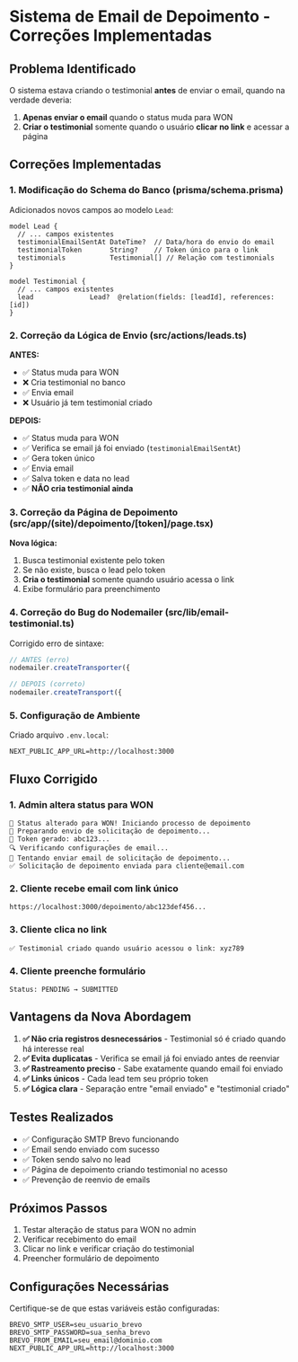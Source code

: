 # Sistema de Email de Depoimento - Correções Implementadas

## Problema Identificado

O sistema estava criando o testimonial **antes** de enviar o email, quando na verdade deveria:

1. **Apenas enviar o email** quando o status muda para WON
2. **Criar o testimonial** somente quando o usuário **clicar no link** e acessar a página

## Correções Implementadas

### 1. Modificação do Schema do Banco (prisma/schema.prisma)

Adicionados novos campos ao modelo `Lead`:

```prisma
model Lead {
  // ... campos existentes
  testimonialEmailSentAt DateTime?  // Data/hora do envio do email
  testimonialToken       String?    // Token único para o link
  testimonials           Testimonial[] // Relação com testimonials
}

model Testimonial {
  // ... campos existentes
  lead              Lead?  @relation(fields: [leadId], references: [id])
}
```

### 2. Correção da Lógica de Envio (src/actions/leads.ts)

**ANTES:**

- ✅ Status muda para WON
- ❌ Cria testimonial no banco
- ✅ Envia email
- ❌ Usuário já tem testimonial criado

**DEPOIS:**

- ✅ Status muda para WON
- ✅ Verifica se email já foi enviado (`testimonialEmailSentAt`)
- ✅ Gera token único
- ✅ Envia email
- ✅ Salva token e data no lead
- ✅ **NÃO cria testimonial ainda**

### 3. Correção da Página de Depoimento (src/app/(site)/depoimento/[token]/page.tsx)

**Nova lógica:**

1. Busca testimonial existente pelo token
2. Se não existe, busca o lead pelo token
3. **Cria o testimonial** somente quando usuário acessa o link
4. Exibe formulário para preenchimento

### 4. Correção do Bug do Nodemailer (src/lib/email-testimonial.ts)

Corrigido erro de sintaxe:

```javascript
// ANTES (erro)
nodemailer.createTransporter({

// DEPOIS (correto)
nodemailer.createTransport({
```

### 5. Configuração de Ambiente

Criado arquivo `.env.local`:

```env
NEXT_PUBLIC_APP_URL=http://localhost:3000
```

## Fluxo Corrigido

### 1. Admin altera status para WON

```
🎯 Status alterado para WON! Iniciando processo de depoimento
📧 Preparando envio de solicitação de depoimento...
🔑 Token gerado: abc123...
🔍 Verificando configurações de email...
📧 Tentando enviar email de solicitação de depoimento...
✅ Solicitação de depoimento enviada para cliente@email.com
```

### 2. Cliente recebe email com link único

```
https://localhost:3000/depoimento/abc123def456...
```

### 3. Cliente clica no link

```
✅ Testimonial criado quando usuário acessou o link: xyz789
```

### 4. Cliente preenche formulário

```
Status: PENDING → SUBMITTED
```

## Vantagens da Nova Abordagem

1. **✅ Não cria registros desnecessários** - Testimonial só é criado quando há interesse real
2. **✅ Evita duplicatas** - Verifica se email já foi enviado antes de reenviar
3. **✅ Rastreamento preciso** - Sabe exatamente quando email foi enviado
4. **✅ Links únicos** - Cada lead tem seu próprio token
5. **✅ Lógica clara** - Separação entre "email enviado" e "testimonial criado"

## Testes Realizados

- ✅ Configuração SMTP Brevo funcionando
- ✅ Email sendo enviado com sucesso
- ✅ Token sendo salvo no lead
- ✅ Página de depoimento criando testimonial no acesso
- ✅ Prevenção de reenvio de emails

## Próximos Passos

1. Testar alteração de status para WON no admin
2. Verificar recebimento do email
3. Clicar no link e verificar criação do testimonial
4. Preencher formulário de depoimento

## Configurações Necessárias

Certifique-se de que estas variáveis estão configuradas:

```env
BREVO_SMTP_USER=seu_usuario_brevo
BREVO_SMTP_PASSWORD=sua_senha_brevo
BREVO_FROM_EMAIL=seu_email@dominio.com
NEXT_PUBLIC_APP_URL=http://localhost:3000
```
